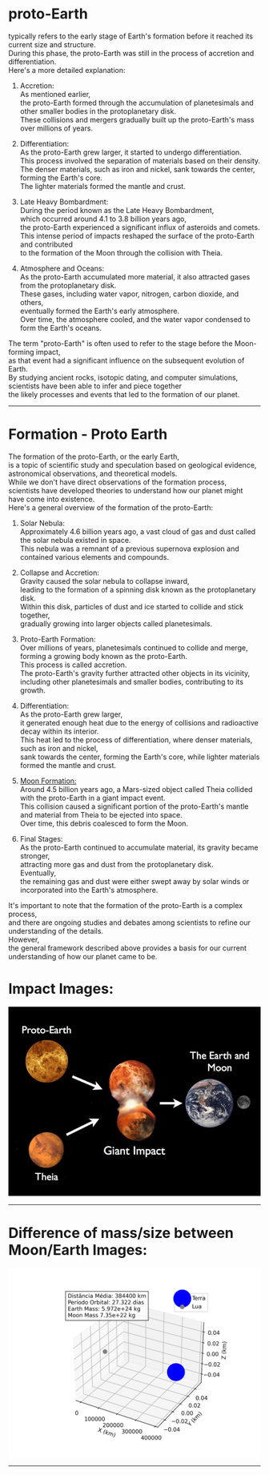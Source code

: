 # proto-Earth
   typically refers to the early stage of Earth's formation before it reached its current size and structure.    
    During this phase, the proto-Earth was still in the process of accretion and differentiation.       
     Here's a more detailed explanation:   

   1. Accretion:    
       As mentioned earlier,   
        the proto-Earth formed through the accumulation of planetesimals and other smaller bodies in the protoplanetary disk.   
         These collisions and mergers gradually built up the proto-Earth's mass over millions of years.    

   2. Differentiation:   
       As the proto-Earth grew larger, it started to undergo differentiation.   
        This process involved the separation of materials based on their density.    
         The denser materials, such as iron and nickel, sank towards the center, forming the Earth's core.    
          The lighter materials formed the mantle and crust.   

   3. Late Heavy Bombardment:   
       During the period known as the Late Heavy Bombardment,   
        which occurred around 4.1 to 3.8 billion years ago,   
         the proto-Earth experienced a significant influx of asteroids and comets.   
          This intense period of impacts reshaped the surface of the proto-Earth and contributed   
           to the formation of the Moon through the collision with Theia.    

   4. Atmosphere and Oceans:    
       As the proto-Earth accumulated more material, it also attracted gases from the protoplanetary disk.        
        These gases, including water vapor, nitrogen, carbon dioxide, and others,     
         eventually formed the Earth's early atmosphere.   
          Over time, the atmosphere cooled, and the water vapor condensed to form the Earth's oceans.     
   
   The term "proto-Earth" is often used to refer to the stage before the Moon-forming impact,   
    as that event had a significant influence on the subsequent evolution of Earth.     
     By studying ancient rocks, isotopic dating, and computer simulations,     
      scientists have been able to infer and piece together    
       the likely processes and events that led to the formation of our planet.   


-------------------------------  

# Formation - Proto Earth  
 The formation of the proto-Earth, or the early Earth,  
  is a topic of scientific study and speculation based on geological evidence, astronomical observations, and theoretical models.    
   While we don't have direct observations of the formation process,   
    scientists have developed theories to understand how our planet might have come into existence.     
     Here's a general overview of the formation of the proto-Earth:   

   1. Solar Nebula:  
       Approximately 4.6 billion years ago, a vast cloud of gas and dust called the solar nebula existed in space.   
        This nebula was a remnant of a previous supernova explosion and contained various elements and compounds.    

   2. Collapse and Accretion:    
       Gravity caused the solar nebula to collapse inward,    
        leading to the formation of a spinning disk known as the protoplanetary disk.     
         Within this disk, particles of dust and ice started to collide and stick together,       
          gradually growing into larger objects called planetesimals.    

   3. Proto-Earth Formation:    
       Over millions of years, planetesimals continued to collide and merge, forming a growing body known as the proto-Earth.    
        This process is called accretion.    
         The proto-Earth's gravity further attracted other objects in its vicinity,     
          including other planetesimals and smaller bodies, contributing to its growth.    

   4. Differentiation:    
       As the proto-Earth grew larger,   
        it generated enough heat due to the energy of collisions and radioactive decay within its interior.    
         This heat led to the process of differentiation, where denser materials, such as iron and nickel,      
          sank towards the center, forming the Earth's core, while lighter materials formed the mantle and crust.    

   5. [Moon Formation:](/assets/docs/moon/readme.md)   
       Around 4.5 billion years ago, a Mars-sized object called Theia collided with the proto-Earth in a giant impact event.   
        This collision caused a significant portion of the proto-Earth's mantle and material from Theia to be ejected into space.     
         Over time, this debris coalesced to form the Moon.   

   6. Final Stages:    
       As the proto-Earth continued to accumulate material, its gravity became stronger,    
        attracting more gas and dust from the protoplanetary disk.    
         Eventually,    
          the remaining gas and dust were either swept away by solar winds or incorporated into the Earth's atmosphere.     

   It's important to note that the formation of the proto-Earth is a complex process,    
    and there are ongoing studies and debates among scientists to refine our understanding of the details.    
     However,    
      the general framework described above provides a basis for our current understanding of how our planet came to be.
      
# Impact Images:  
![img](/assets/docs/earth/proto-earth/imgs/proto-earth-theia.jpg)   
   
-------------------      
   
# Difference of mass/size between Moon/Earth Images:  
![img](/assets/addons/python/dev/moon/plot/imgs/moon_mass.png)         

-------------------      
